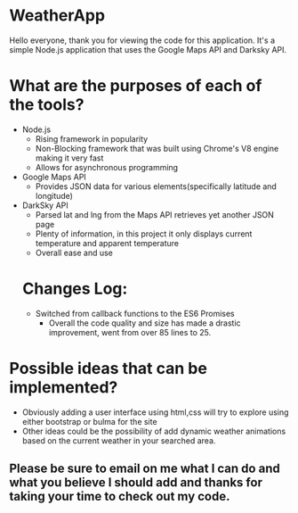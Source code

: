 # WeatherApp

Hello everyone, thank you for viewing the code for this application. It's a simple Node.js application that uses the Google Maps API and Darksky API. 


<h1>What are the purposes of each of the tools?</h1>
<ul>
  <li>Node.js
    <ul>
      <li>Rising framework in popularity</li>
      <li>Non-Blocking framework that was built using Chrome's V8 engine making it very fast</li>
      <li>Allows for asynchronous programming</li>
    </ul>
    <li>Google Maps API
      <ul>
        <li>Provides JSON data for various elements(specifically latitude and longitude)</li>
      </ul>
    </li>
  <li>DarkSky API
    <ul>
      <li>Parsed lat and lng from the Maps API retrieves yet another JSON page</li>
      <li>Plenty of information, in this project it only displays current temperature and apparent temperature</li>
      <li>Overall ease and use</li>
    </ul>
    </li>
<h1> Changes Log:
</h1>
    <ul>
      <li>Switched from callback functions to the ES6 Promises
        <ul>
          <li>
          Overall the code quality and size has made a drastic improvement, went from over 85 lines to 25. 
          </li>
        </ul>
      </li>
    </ul>
</ul>
<h1>Possible ideas that can be implemented?</h1>
  <ul>
    <li>
    Obviously adding a user interface using html,css will try to explore using either bootstrap or bulma for the site
    </li>
    <li>
    Other ideas could be the possibility of add dynamic weather animations based on the current weather in your searched area. 
    </li>
  </ul>
  
  <h2>Please be sure to email on me what I can do and what you believe I should add and thanks for taking your time to check out my code.</h2> 
